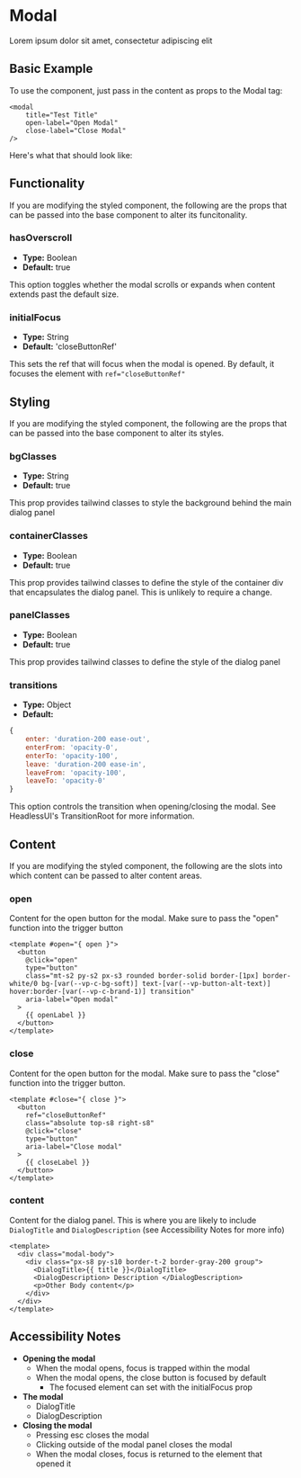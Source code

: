 <script setup>
import Modal from '../../components/Modal.vue'
</script>

# Modal

Lorem ipsum dolor sit amet, consectetur adipiscing elit

## Basic Example

To use the component, just pass in the content as props to the Modal tag:

```twig
<modal
    title="Test Title"
    open-label="Open Modal"
    close-label="Close Modal"
/>
```

Here's what that should look like:
<Modal
    title="Test Title"
    openLabel="Open Modal"
    closeLabel="Close Modal"
/>

## Functionality

If you are modifying the styled component, the following are the props that can be passed into the base component to alter its funcitonality.

### hasOverscroll <Pill label="Prop" />

- **Type:** Boolean
- **Default:** true

This option toggles whether the modal scrolls or expands when content extends past the default size.

### initialFocus <Pill label="Prop" />

- **Type:** String
- **Default:** 'closeButtonRef'

This sets the ref that will focus when the modal is opened. By default, it focuses the element with `ref="closeButtonRef"`

## Styling

If you are modifying the styled component, the following are the props that can be passed into the base component to alter its styles.

### bgClasses <Pill label="Prop" />

- **Type:** String
- **Default:** true

This prop provides tailwind classes to style the background behind the main dialog panel

### containerClasses <Pill label="Prop" />

- **Type:** Boolean
- **Default:** true

This prop provides tailwind classes to define the style of the container div that encapsulates the dialog panel. This is unlikely to require a change.

### panelClasses <Pill label="Prop" />

- **Type:** Boolean
- **Default:** true

This prop provides tailwind classes to define the style of the dialog panel

### transitions <Pill label="Prop" />

- **Type:** Object
- **Default:**

```js
{
    enter: 'duration-200 ease-out',
    enterFrom: 'opacity-0',
    enterTo: 'opacity-100',
    leave: 'duration-200 ease-in',
    leaveFrom: 'opacity-100',
    leaveTo: 'opacity-0'
}
```

This option controls the transition when opening/closing the modal. See HeadlessUI's TransitionRoot for more information.

## Content

If you are modifying the styled component, the following are the slots into which content can be passed to alter content areas.

### open <Pill label="slot" />

Content for the open button for the modal. Make sure to pass the "open" function into the trigger button

```vue
<template #open="{ open }">
  <button
    @click="open"
    type="button"
    class="mt-s2 py-s2 px-s3 rounded border-solid border-[1px] border-white/0 bg-[var(--vp-c-bg-soft)] text-[var(--vp-button-alt-text)] hover:border-[var(--vp-c-brand-1)] transition"
    aria-label="Open modal"
  >
    {{ openLabel }}
  </button>
</template>
```

### close <Pill label="slot" />

Content for the open button for the modal. Make sure to pass the "close" function into the trigger button.

```vue
<template #close="{ close }">
  <button
    ref="closeButtonRef"
    class="absolute top-s8 right-s8"
    @click="close"
    type="button"
    aria-label="Close modal"
  >
    {{ closeLabel }}
  </button>
</template>
```

### content <Pill label="slot" />

Content for the dialog panel. This is where you are likely to include `DialogTitle` and `DialogDescription` (see Accessibility Notes for more info)

```vue
<template>
  <div class="modal-body">
    <div class="px-s8 py-s10 border-t-2 border-gray-200 group">
      <DialogTitle>{{ title }}</DialogTitle>
      <DialogDescription> Description </DialogDescription>
      <p>Other Body content</p>
    </div>
  </div>
</template>
```

## Accessibility Notes

- **Opening the modal**
  - When the modal opens, focus is trapped within the modal
  - When the modal opens, the close button is focused by default
    - The focused element can set with the initialFocus prop
- **The modal**
  - DialogTitle
  - DialogDescription
- **Closing the modal**
  - Pressing esc closes the modal
  - Clicking outside of the modal panel closes the modal
  - When the modal closes, focus is returned to the element that opened it
